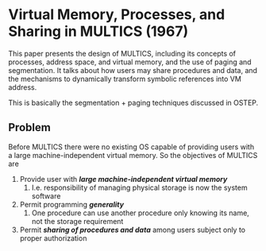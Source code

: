 # Virtual Memory, Processes, and Sharing in MULTICS (1967) 
This paper presents the design of MULTICS, including its concepts of processes, address space, and virtual memory, and the use of paging and segmentation. It talks about how users may share procedures and data, and the mechanisms to dynamically transform symbolic references into VM address. 

This is basically the segmentation + paging techniques discussed in OSTEP. 

## Problem 
Before MULTICS there were no existing OS capable of providing users with a large machine-independent virtual memory. So the objectives of MULTICS are 
1. Provide user with ***large machine-independent virtual memory*** 
    1. I.e. responsibility of managing physical storage is now the system software 
2. Permit programming ***generality*** 
    1. One procedure can use another procedure only knowing its name, not the storage requirement 
3. Permit ***sharing of procedures and data*** among users subject only to proper authorization
